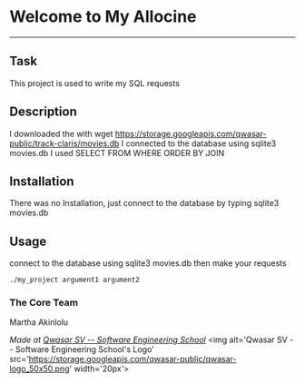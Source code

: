 # Welcome to My Allocine
***

## Task
This project is used to write my SQL requests 

## Description
I downloaded the with wget https://storage.googleapis.com/qwasar-public/track-claris/movies.db
I connected to the database using sqlite3 movies.db
I used SELECT
FROM
WHERE
ORDER BY
JOIN

## Installation
There was no Installation, just connect to the database by typing sqlite3 movies.db

## Usage
connect to the database using sqlite3 movies.db
then make your requests
```
./my_project argument1 argument2
```

### The Core Team
Martha Akinlolu

<span><i>Made at <a href='https://qwasar.io'>Qwasar SV -- Software Engineering School</a></i></span>
<span><img alt='Qwasar SV -- Software Engineering School's Logo' src='https://storage.googleapis.com/qwasar-public/qwasar-logo_50x50.png' width='20px'></span>

